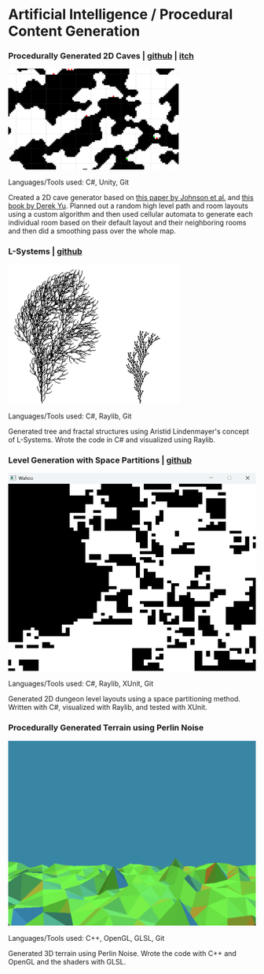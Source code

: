 # Artificial Intelligence / Procedural Content Generation

### Procedurally Generated 2D Caves | [github](https://github.com/ramjsandal/PCG) | [itch](https://shebloong.itch.io/random-caves)

![alt text](pcgCave.png)

Languages/Tools used: C#, Unity, Git

Created a 2D cave generator based on [this paper by Johnson et al.](https://dl.acm.org/doi/10.1145/1814256.1814266) and [this book by Derek Yu](https://www.amazon.com/Spelunky-Boss-Fight-Books-Derek/dp/1940535115). Planned out a random high level path and room layouts using a custom algorithm and then used cellular automata to generate each individual room based on their default layout and their neighboring rooms and then did a smoothing pass over the whole map. 

### L-Systems | [github](https://github.com/ramjsandal/L-Systems) 

![alt text](lSystems.png)

Languages/Tools used: C#, Raylib, Git

Generated tree and fractal structures using Aristid Lindenmayer's concept of L-Systems. Wrote the code in C# and visualized using Raylib.

### Level Generation with Space Partitions | [github](https://github.com/ramjsandal/SpacePartition) 

![alt text](sp.png)

Languages/Tools used: C#, Raylib, XUnit, Git

Generated 2D dungeon level layouts using a space partitioning method. Written with C#, visualized with Raylib, and tested with XUnit. 

### Procedurally Generated Terrain using Perlin Noise

![alt text](perlinNoiseTerrain.png)

Languages/Tools used: C++, OpenGL, GLSL, Git

Generated 3D terrain using Perlin Noise. Wrote the code with C++ and OpenGL and the shaders with GLSL.
